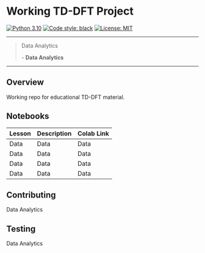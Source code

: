 # Working TD-DFT Project

[![Python 3.10](https://img.shields.io/badge/python-3.10-blue.svg)](https://www.python.org/)
[![Code style: black](https://img.shields.io/badge/code%20style-black-000000.svg)](https://github.com/psf/black)
[![License: MIT](https://img.shields.io/badge/License-MIT-yellow.svg)](https://opensource.org/licenses/MIT)

---

> Data Analytics
>
> \- **Data Analytics**

---

## Overview
Working repo for educational TD-DFT material.

## Notebooks

| Lesson | Description | Colab Link |
| ------ | ----------- | ---------- |
| Data   | Data        | Data       |
| Data   | Data        | Data       |
| Data   | Data        | Data       |
| Data   | Data        | Data       |

## Contributing
Data Analytics

## Testing
Data Analytics

